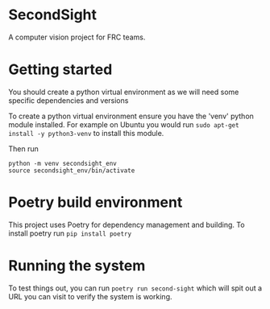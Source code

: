 # SecondSight

A computer vision project for FRC teams.

# Getting started
You should create a python virtual environment as we will need some specific dependencies and versions

To create a python virtual environment ensure you have the 'venv' python module installed. For example on Ubuntu you would run `sudo apt-get install -y python3-venv` to install this module.

Then run

```shell
python -m venv secondsight_env
source secondsight_env/bin/activate
```

# Poetry build environment
This project uses Poetry for dependency management and building. To install poetry run `pip install poetry`

# Running the system
To test things out, you can run `poetry run second-sight` which will spit out a URL you can visit to verify the system is working.